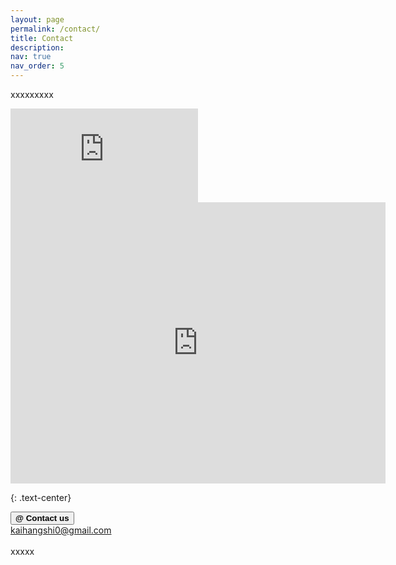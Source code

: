 ```yaml
---
layout: page
permalink: /contact/
title: Contact
description: 
nav: true
nav_order: 5
---
```


xxxxxxxxx


<iframe src="https://www.google.com/maps/embed?pb=!1m18!1m12!1m3!1d46704.90194150073!2d-78.84482475485142!3d42.97708616211921!2m3!1f0!2f0!3f0!3m2!1i1024!2i768!4f13.1!3m3!1m2!1s0x89d373d2261b049f%3A0x2868694d4fc4f56f!2sUniversity%20at%20Buffalo!5e0!3m2!1sen!2sus!4v1683135477033!5m2!1sen!2sus" frameborder="0" style="border:0" allowfullscreen></iframe>

<iframe src="https://www.google.com/maps/embed?pb=!1m18!1m12!1m3!1d46704.90194150073!2d-78.84482475485142!3d42.97708616211921!2m3!1f0!2f0!3f0!3m2!1i1024!2i768!4f13.1!3m3!1m2!1s0x89d373d2261b049f%3A0x2868694d4fc4f56f!2sUniversity%20at%20Buffalo!5e0!3m2!1sen!2sus!4v1683135477033!5m2!1sen!2sus" width="600" height="450" style="border:0;" allowfullscreen="" loading="lazy" referrerpolicy="no-referrer-when-downgrade"></iframe>

<br>

{: .text-center}

<button type="button" class="btn btn-outline-dark" href="mailto:kaihangshi0@gmail.com"><b>@ Contact us</b></button><br>
kaihangshi0@gmail.com <br><br>
xxxxx

